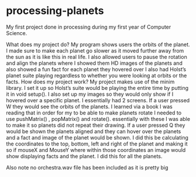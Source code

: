 # processing-planets
My first project done in processing during my first year of Computer Science.  

What does my project do?
My program shows users the orbits of the planet. I made sure to make each planet go
slower as it moved further away from the sun as it is like this in real life.
I also allowed users to pause the rotation and align the planets where I showed them HD
images of the planets and also showed a fun fact for each planet they hovered over
I also had Holst’s planet suite playing regardless to whether you were looking at orbits or
the facts.
How does my project work?
My project makes use of the minim library. I set it up so Holst’s suite would be playing the
entire time by putting it in void setup(). I also set up my images so they would only show if I
hovered over a specific planet. I essentially had 2 screens. If a user pressed W they would
see the orbits of the planets. I learned via a book I was reading that in order for my to be
able to make planets rotate I needed to use pushMatrix() , popMatrix() and rotate().
essentially with these I was able to make it so planets did not repeat their drawing. If a user
pressed Q they would be shown the planets aligned and they can hover over the planets
and a fact and image of the planet would be shown. I did this be calculating the coordinates
to the top, bottom, left and right of the planet and making it so if mouseX and MouseY
where within those coordinates an image would show displaying facts and the planet. I did
this for all the planets. 

Also note no orchestra.wav file has been included as it is pretty big
